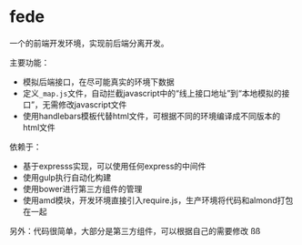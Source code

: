 # fede
一个的前端开发环境，实现前后端分离开发。

主要功能：  
- 模拟后端接口，在尽可能真实的环境下数据   
- 定义`_map.js`文件，自动拦截javascript中的“线上接口地址”到“本地模拟的接口”，无需修改javascript文件  
- 使用handlebars模板代替html文件，可根据不同的环境编译成不同版本的html文件  

依赖于：  
- 基于expresss实现，可以使用任何express的中间件  
- 使用gulp执行自动化构建  
- 使用bower进行第三方组件的管理
- 使用amd模块，开发环境直接引入require.js，生产环境将代码和almond打包在一起

另外：代码很简单，大部分是第三方组件，可以根据自己的需要修改
ßß